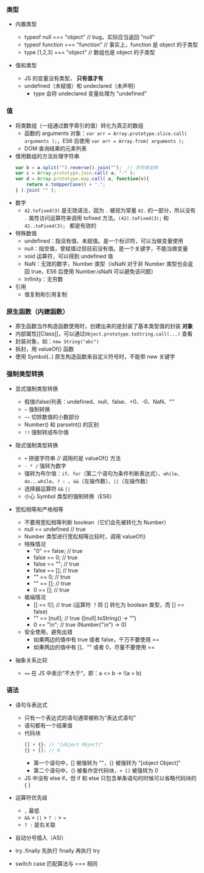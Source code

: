 ### 类型
- 内置类型
    - typeof null === "object"  // bug，实际应当返回 "null"
    - typeof function === "function" // 事实上，function 是 object 的子类型
    - type [1,2,3] === "object" // 数组也是 object 的子类型

- 值和类型
    - JS 的变量没有类型， **只有值才有**
    - undefined（未赋值）和 undeclared（未声明）
        - type 会将 undeclared 变量处理为 "undefined"

### 值
- 将类数组（一组通过数字索引的值）转化为真正的数组
    - 函数的 arguments 对象：`var arr = Array.prototype.slice.call( arguments );`，ES6 后使用 `var arr = Array.from( arguments );`
    - DOM 查询结果的元素列表
- 借用数组的方法处理字符串
    ```JavaScript
    var b = a.split("").reverse().join("");  // 字符串反转
    var c = Array.prototype.join.call( a, "-" );
    var d = Array.prototype.map.call( a, function(v){
        return v.toUpperCase() + ".";
    } ).join( "" );
    ```
- 数字
    - `42.tofixed(3)` 是无效语法，因为 `.` 被视为常量 `42.` 的一部分，所以没有 `.` 属性访问运算符来调用 tofixed 方法。`(42).toFixed(3);` 和 `42..toFixed(3); ` 都是有效的
- 特殊数值
    - undefined：指没有值、未赋值。是一个标识符，可以当做变量使用
    - null：指空值，曾赋值过但目前没有值。是一个关键字，不能当做变量
    - void 运算符，可以得到 undefined 值
    - NaN：无效的数字，Number 类型（isNaN 对于非 Number 类型也会返回 true，ES6 后使用 Number.isNaN 可以避免该问题）
    - Infinity：无穷数
- 引用
    - 值复制和引用复制

### 原生函数（内建函数）
- 原生函数当作构造函数使用时，创建出来的是封装了基本类型值的封装 **对象**
- 内部属性[[Class]]，可以通过`Object.prototype.toString.call(...)` 查看
- 封装对象，如：`new String("abc")`
- 拆封，用 valueOf() 函数
- 使用 Symbol(..) 原生构造函数来自定义符号时，不能带 new 关键字

### 强制类型转换
- 显式强制类型转换
    - 假值(false)列表：undefined、null、false、+0、-0、NaN、""
    - `~` 强制转换
    - `~~` 切除数值的小数部分
    - Number() 和 parseInt() 的区别
    - `!!` 强制转成布尔值

- 隐式强制类型转换
    - `+` 拼接字符串  // 调用的是 valueOf() 方法
    - `- * /` 强转为数字
    - 强转为布尔值：`if`、`for`（第二个语句为条件判断表达式）、`while`、`do...while`、`? : `、`&&`（左操作数）、`||`（左操作数）
    - 选择器运算符 `&&` `||`
    - 小心 Symbol 类型的强制转换（ES6）

- 宽松相等和严格相等
    - 不要用宽松相等判断 boolean（它们会先被转化为 Number）
    - null == undefined  // true
    - Number 类型进行宽松相等比较时，调用 valueOf()
    - 特殊情况
        - "0" == false; // true
        - false == 0;   // true
        - false == "";  // true
        - false == [];  // true
        - "" == 0;      // true
        - "" == [];     // true
        - 0 == [];      // true
    - 极端情况
        - [] == ![];  // true (运算符 ！将 [] 转化为 boolean 类型，而 [] == false)
        - "" == [null]; // true  ([null].toString() -> "")
        - 0 == "\n"; // true  (Number("\n") -> 0)
    - 安全使用，避免出错
        - 如果两边的值中有 true 或者 false，千万不要使用 ==
        - 如果两边的值中有 []、"" 或者 0，尽量不要使用 ==

- 抽象关系比较
    - `<=` 在 JS 中表示“不大于“，即：a <= b -> !(a > b)

### 语法
- 语句与表达式
    - 只有一个表达式的语句通常被称为“表达式语句”
    - 语句都有一个结果值
    - 代码块
        ``` JavaScript
        [] + {}; // "[object Object]"
        {} + []; // 0
        ```
        - 第一个语句中，[] 被强转为 ""，{} 被强转为 "[object Object]"
        - 第二个语句中，{} 被看作空代码块，`+ []` 被强转为 0
    - JS 中没有 else if，但 if 和 else 只包含单条语句的时候可以省略代码块的
{ }

- 运算符优先级
    - `,` 最低
    - `&&` > `||` > ` ? : ` > `=`
    - ` ? : ` 是右关联

- 自动分号插入（ASI）

- try..finally  先执行 finally 再执行 try

- switch  case 匹配算法与 === 相同
